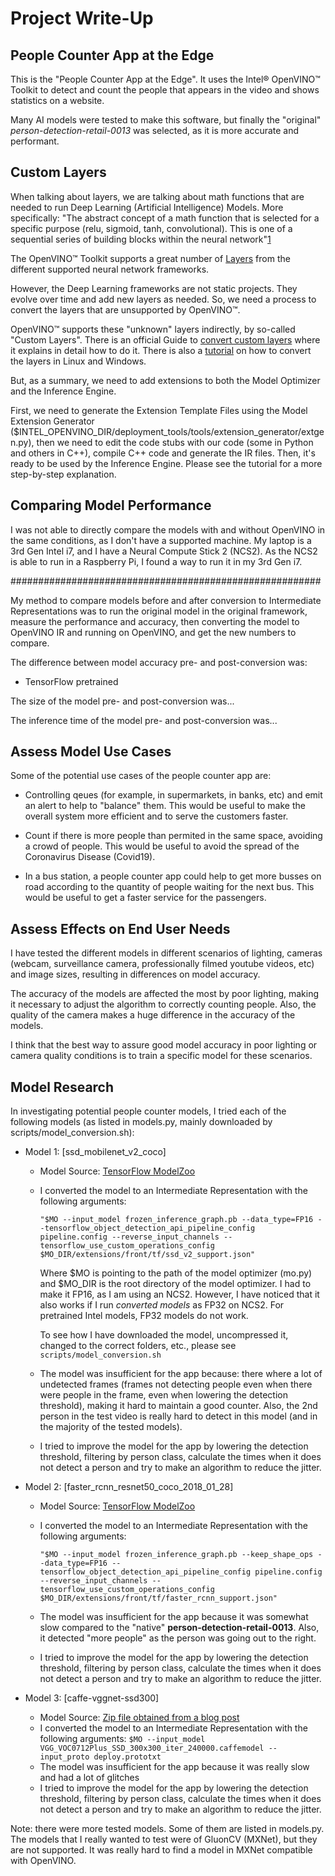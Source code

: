 # Project Write-Up
## People Counter App at the Edge

This is the "People Counter App at the Edge". It uses the Intel® OpenVINO™ Toolkit to detect and count the people that appears in the video and shows statistics on a website.

Many AI models were tested to make this software, but finally the "original" *person-detection-retail-0013* was selected, as it is more accurate and performant.

## Custom Layers

When talking about layers, we are talking about math functions that are needed to run Deep Learning (Artificial Intelligence) Models. More specifically: "The abstract concept of a math function that is selected for a specific purpose (relu, sigmoid, tanh, convolutional). This is one of a sequential series of building blocks within the neural network"[1]

The OpenVINO™ Toolkit supports a great number of [Layers](https://docs.openvinotoolkit.org/latest/_docs_MO_DG_prepare_model_Supported_Frameworks_Layers.html) from the different supported neural network frameworks.

However, the Deep Learning frameworks are not static projects. They evolve over time and add new layers as needed.
So, we need a process to convert the layers that are unsupported by OpenVINO™.

OpenVINO™ supports these "unknown" layers indirectly, by so-called "Custom Layers". There is an official Guide to [convert custom layers](https://docs.openvinotoolkit.org/latest/_docs_HOWTO_Custom_Layers_Guide.html) where it explains in detail how to do it. There is also a [tutorial](https://github.com/david-drew/OpenVINO-Custom-Layers/tree/master/2019.r2.0) on how to convert the layers in Linux and Windows.

But, as a summary, we need to add extensions to both the Model Optimizer and the Inference Engine.

First, we need to generate the Extension Template Files using the Model Extension Generator ($INTEL_OPENVINO_DIR/deployment_tools/tools/extension_generator/extgen.py), then we need to edit the code stubs with our code (some in Python and others in C++), compile C++ code and generate the IR files. Then, it's ready to be used by the Inference Engine. Please see the tutorial for a more step-by-step explanation.

## Comparing Model Performance

I was not able to directly compare the models with and without OpenVINO in the same conditions, as I don't have a supported machine. My laptop is a 3rd Gen Intel i7, and I have a Neural Compute Stick 2 (NCS2). As the NCS2 is able to run in a Raspberry Pi, I found a way to run it in my 3rd Gen i7.

########################################################

My method to compare models before and after conversion to Intermediate Representations was to run the original model in the original framework, measure the performance and accuracy, then converting the model to OpenVINO IR and running on OpenVINO, and get the new numbers to compare.

The difference between model accuracy pre- and post-conversion was:
* TensorFlow pretrained 

The size of the model pre- and post-conversion was...

The inference time of the model pre- and post-conversion was...

## Assess Model Use Cases

Some of the potential use cases of the people counter app are:
* Controlling qeues (for example, in supermarkets, in banks, etc) and emit an alert to help to "balance" them. This would be useful to make the overall system more efficient and to serve the customers faster.

* Count if there is more people than permited in the same space, avoiding a crowd of people. This would be useful to avoid the spread of the Coronavirus Disease (Covid19).

* In a bus station, a people counter app could help to get more busses on road according to the quantity of people waiting for the next bus. This would be useful to get a faster service for the passengers.

## Assess Effects on End User Needs

I have tested the different models in different scenarios of lighting, cameras (webcam, surveillance camera, professionally filmed youtube videos, etc) and image sizes, resulting in differences on model accuracy.

The accuracy of the models are affected the most by poor lighting, making it necessary to adjust the algorithm to correctly counting people. Also, the quality of the camera makes a huge difference in the accuracy of the models.

I think that the best way to assure good model accuracy in poor lighting or camera quality conditions is to train a specific model for these scenarios.

## Model Research

In investigating potential people counter models, I tried each of the following models (as listed in models.py, mainly downloaded by scripts/model_conversion.sh):

- Model 1: [ssd_mobilenet_v2_coco]
  - Model Source: [TensorFlow ModelZoo](http://download.tensorflow.org/models/object_detection/ssd_mobilenet_v2_coco_2018_03_29.tar.gz)
  - I converted the model to an Intermediate Representation with the following arguments:
    ```
    "$MO --input_model frozen_inference_graph.pb --data_type=FP16 --tensorflow_object_detection_api_pipeline_config pipeline.config --reverse_input_channels --tensorflow_use_custom_operations_config $MO_DIR/extensions/front/tf/ssd_v2_support.json"
    ```
    Where $MO is pointing to the path of the model optimizer (mo.py) and $MO_DIR is the root directory of the model optimizer.
    I had to make it FP16, as I am using an NCS2. However, I have noticed that it also works if I run *converted models* as FP32 on NCS2. For pretrained Intel models, FP32 models do not work.

    To see how I have downloaded the model, uncompressed it, changed to the correct folders, etc., please see `scripts/model_conversion.sh`

  - The model was insufficient for the app because: there where a lot of undetected frames (frames not detecting people even when there were people in the frame, even when lowering the detection threshold), making it hard to maintain a good counter. Also, the 2nd person in the test video is really hard to detect in this model (and in the majority of the tested models).

  - I tried to improve the model for the app by lowering the detection threshold, filtering by person class, calculate the times when it does not detect a person and try to make an algorithm to reduce the jitter.
  
- Model 2: [faster_rcnn_resnet50_coco_2018_01_28]
  - Model Source: [TensorFlow ModelZoo](http://download.tensorflow.org/models/object_detection/faster_rcnn_resnet50_coco_2018_01_28.tar.gz)
  - I converted the model to an Intermediate Representation with the following arguments:
     ```
    "$MO --input_model frozen_inference_graph.pb --keep_shape_ops --data_type=FP16 --tensorflow_object_detection_api_pipeline_config pipeline.config --reverse_input_channels --tensorflow_use_custom_operations_config $MO_DIR/extensions/front/tf/faster_rcnn_support.json"
    ```

  - The model was insufficient for the app because it was somewhat slow compared to the "native" **person-detection-retail-0013**. Also, it detected "more people" as the person was going out to the right.

  - I tried to improve the model for the app by lowering the detection threshold, filtering by person class, calculate the times when it does not detect a person and try to make an algorithm to reduce the jitter.

- Model 3: [caffe-vggnet-ssd300]
  - Model Source: [Zip file obtained from a blog post](https://drive.google.com/file/d/0BzKzrI_SkD1_WnR2T1BGVWlCZHM/view)
  - I converted the model to an Intermediate Representation with the following arguments:
    `$MO --input_model VGG_VOC0712Plus_SSD_300x300_iter_240000.caffemodel --input_proto deploy.prototxt`
  - The model was insufficient for the app because it was really slow and had a lot of glitches
  - I tried to improve the model for the app by lowering the detection threshold, filtering by person class, calculate the times when it does not detect a person and try to make an algorithm to reduce the jitter.

Note: there were more tested models. Some of them are listed in models.py. The models that I really wanted to test were of GluonCV (MXNet), but they are not supported. It was really hard to find a model in MXNet compatible with OpenVINO.

[1]: https://docs.openvinotoolkit.org/latest/_docs_HOWTO_Custom_Layers_Guide.html